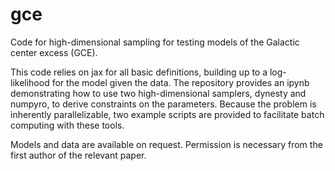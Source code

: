 # gce
Code for high-dimensional sampling for testing models of the Galactic center excess (GCE).

This code relies on jax for all basic definitions, building up to a log-likelihood for the model given the data.
The repository provides an ipynb demonstrating how to use two high-dimensional samplers, dynesty and numpyro, to derive constraints on the parameters.
Because the problem is inherently parallelizable, two example scripts are provided to facilitate batch computing with these tools.

Models and data are available on request.
Permission is necessary from the first author of the relevant paper.
